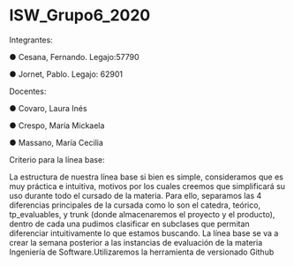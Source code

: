 # ISW_Grupo6_2020

Integrantes:

●	Cesana, Fernando. Legajo:57790

●	Jornet, Pablo. Legajo:  62901

Docentes:

●	Covaro, Laura Inés 

●	Crespo, María Mickaela 

●	Massano, María Cecilia 




Criterio para la línea base: 

La estructura de nuestra línea base si bien es simple, consideramos que es muy práctica e intuitiva, motivos por los cuales creemos que simplificará su uso durante todo el cursado de la materia. Para ello, separamos las 4 diferencias principales de la cursada como lo son el catedra, teórico, tp_evaluables, y trunk (donde almacenaremos el proyecto y el producto), dentro de cada una pudimos clasificar en subclases que permitan diferenciar intuitivamente lo que estamos buscando.
La línea base se va a crear la semana posterior a las instancias de evaluación de la materia Ingeniería de Software.Utilizaremos la herramienta de versionado Github
